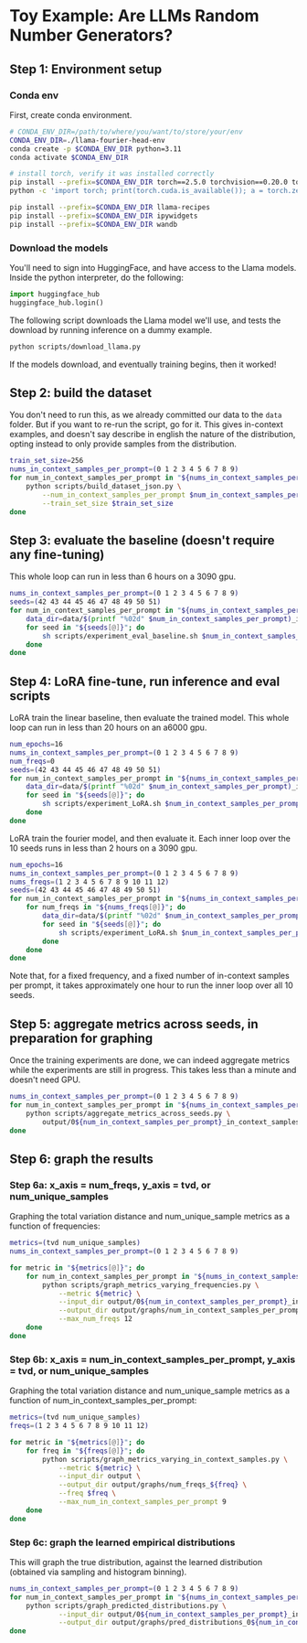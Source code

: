 # Toy Example: Are LLMs Random Number Generators?

## Step 1: Environment setup


### Conda env

First, create conda environment.

```bash
# CONDA_ENV_DIR=/path/to/where/you/want/to/store/your/env
CONDA_ENV_DIR=./llama-fourier-head-env
conda create -p $CONDA_ENV_DIR python=3.11
conda activate $CONDA_ENV_DIR

# install torch, verify it was installed correctly
pip install --prefix=$CONDA_ENV_DIR torch==2.5.0 torchvision==0.20.0 torchaudio==2.5.0 --index-url https://download.pytorch.org/whl/cu121
python -c 'import torch; print(torch.cuda.is_available()); a = torch.zeros(5); a = a.to("cuda:0"); print(a)'

pip install --prefix=$CONDA_ENV_DIR llama-recipes
pip install --prefix=$CONDA_ENV_DIR ipywidgets
pip install --prefix=$CONDA_ENV_DIR wandb
```

### Download the models

You'll need to sign into HuggingFace, and have access to the Llama models.
Inside the python interpreter, do the following:

```python
import huggingface_hub
huggingface_hub.login()
```

The following script downloads the Llama model we'll use, and tests the download by running inference on a dummy example.

```bash
python scripts/download_llama.py
```

If the models download, and eventually training begins, then it worked!

## Step 2: build the dataset

You don't need to run this, as we already committed our data to the `data` folder.
But if you want to re-run the script, go for it.
This gives in-context examples, and doesn't say describe in english the nature of the distribution, opting instead to only provide samples from the distribution.

```bash
train_set_size=256
nums_in_context_samples_per_prompt=(0 1 2 3 4 5 6 7 8 9)
for num_in_context_samples_per_prompt in "${nums_in_context_samples_per_prompt[@]}"; do
    python scripts/build_dataset_json.py \
        --num_in_context_samples_per_prompt $num_in_context_samples_per_prompt \
        --train_set_size $train_set_size
done
```

## Step 3: evaluate the baseline (doesn't require any fine-tuning)

This whole loop can run in less than 6 hours on a 3090 gpu.

```bash
nums_in_context_samples_per_prompt=(0 1 2 3 4 5 6 7 8 9)
seeds=(42 43 44 45 46 47 48 49 50 51)
for num_in_context_samples_per_prompt in "${nums_in_context_samples_per_prompt[@]}"; do
    data_dir=data/$(printf "%02d" $num_in_context_samples_per_prompt)_in_context_samples
    for seed in "${seeds[@]}"; do
        sh scripts/experiment_eval_baseline.sh $num_in_context_samples_per_prompt $data_dir $seed
    done
done
```

## Step 4: LoRA fine-tune, run inference and eval scripts

LoRA train the linear baseline, then evaluate the trained model.
This whole loop can run in less than 20 hours on an a6000 gpu.

```bash
num_epochs=16
nums_in_context_samples_per_prompt=(0 1 2 3 4 5 6 7 8 9)
num_freqs=0
seeds=(42 43 44 45 46 47 48 49 50 51)
for num_in_context_samples_per_prompt in "${nums_in_context_samples_per_prompt[@]}"; do
    data_dir=data/$(printf "%02d" $num_in_context_samples_per_prompt)_in_context_samples
    for seed in "${seeds[@]}"; do
        sh scripts/experiment_LoRA.sh $num_in_context_samples_per_prompt $data_dir $num_epochs $num_freqs $seed
    done
done
```

LoRA train the fourier model, and then evaluate it.
Each inner loop over the 10 seeds runs in less than 2 hours on a 3090 gpu.

```bash
num_epochs=16
nums_in_context_samples_per_prompt=(0 1 2 3 4 5 6 7 8 9)
nums_freqs=(1 2 3 4 5 6 7 8 9 10 11 12)
seeds=(42 43 44 45 46 47 48 49 50 51)
for num_in_context_samples_per_prompt in "${nums_in_context_samples_per_prompt[@]}"; do
    for num_freqs in "${nums_freqs[@]}"; do
        data_dir=data/$(printf "%02d" $num_in_context_samples_per_prompt)_in_context_samples
        for seed in "${seeds[@]}"; do
            sh scripts/experiment_LoRA.sh $num_in_context_samples_per_prompt $data_dir $num_epochs $num_freqs $seed
        done
    done
done
```

Note that, for a fixed frequency, and a fixed number of in-context samples per prompt, it takes approximately one hour to run the inner loop over all 10 seeds.

## Step 5: aggregate metrics across seeds, in preparation for graphing

Once the training experiments are done, we can indeed aggregate metrics while the experiments are still in progress.
This takes less than a minute and doesn't need GPU.

```bash
nums_in_context_samples_per_prompt=(0 1 2 3 4 5 6 7 8 9)
for num_in_context_samples_per_prompt in "${nums_in_context_samples_per_prompt[@]}"; do
    python scripts/aggregate_metrics_across_seeds.py \
        output/0${num_in_context_samples_per_prompt}_in_context_samples_per_prompt
done
```

## Step 6: graph the results

### Step 6a: x_axis = num_freqs, y_axis = tvd, or num_unique_samples

Graphing the total variation distance and num_unique_sample metrics as a function of frequencies:

```bash
metrics=(tvd num_unique_samples)
nums_in_context_samples_per_prompt=(0 1 2 3 4 5 6 7 8 9)

for metric in "${metrics[@]}"; do
    for num_in_context_samples_per_prompt in "${nums_in_context_samples_per_prompt[@]}"; do
        python scripts/graph_metrics_varying_frequencies.py \
            --metric ${metric} \
            --input_dir output/0${num_in_context_samples_per_prompt}_in_context_samples_per_prompt \
            --output_dir output/graphs/num_in_context_samples_per_prompt_0${num_in_context_samples_per_prompt} \
            --max_num_freqs 12
    done
done
```

### Step 6b: x_axis = num_in_context_samples_per_prompt, y_axis = tvd, or num_unique_samples

Graphing the total variation distance and num_unique_sample metrics as a function of num_in_context_samples_per_prompt:

```bash 
metrics=(tvd num_unique_samples)
freqs=(1 2 3 4 5 6 7 8 9 10 11 12)

for metric in "${metrics[@]}"; do
    for freq in "${freqs[@]}"; do
        python scripts/graph_metrics_varying_in_context_samples.py \
            --metric ${metric} \
            --input_dir output \
            --output_dir output/graphs/num_freqs_${freq} \
            --freq $freq \
            --max_num_in_context_samples_per_prompt 9
    done
done
```


### Step 6c: graph the learned empirical distributions

This will graph the true distribution, against the learned distribution (obtained via sampling and histogram binning).

```bash
nums_in_context_samples_per_prompt=(0 1 2 3 4 5 6 7 8 9)
for num_in_context_samples_per_prompt in "${nums_in_context_samples_per_prompt[@]}"; do
    python scripts/graph_predicted_distributions.py \
            --input_dir output/0${num_in_context_samples_per_prompt}_in_context_samples_per_prompt \
            --output_dir output/graphs/pred_distributions_0${num_in_context_samples_per_prompt}_in_context_samples_per_prompt
done
```